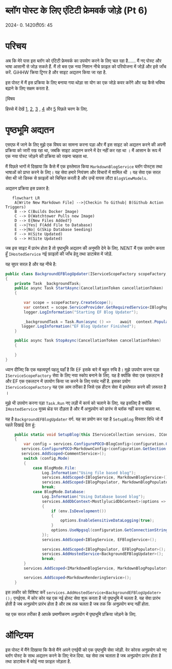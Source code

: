 # ब्लॉग पोस्ट के लिए एंटिटी फ्रेमवर्क जोड़े (Pt 6)

<!--category-- ASP.NET, Entity Framework -->
<datetime class="hidden">2024- 0. 1420टी05: 45</datetime>

# परिचय

अब कि मेरे पास इस ब्लॉग को एंटिटी फ्रेमवर्क का उपयोग करने के लिए चल रहा है...... मैं नए पोस्ट और भाषा आसानी से जोड़ सकते हैं. मैं तो बस एक नया निशान नीचे फ़ाइल को परियोजना में जोड़ें और इसे जाँच करें. GiHHW क्रिया ट्रिगर है और साइट अद्यतन किया जा रहा है.

इस पोस्ट में मैं इस प्रक्रिया के लिए बनाया गया थोड़ा सा योग का एक जोड़े कवर करेंगे और यह कैसे भविष्य बढ़ाने के लिए सक्षम करता है.

[विषय

हिस्से में देखें [1](/blog/addingentityframeworkforblogpostspt1), [2](/blog/addingentityframeworkforblogpostspt2), [3](/blog/addingentityframeworkforblogpostspt3) , [4](/blog/addingentityframeworkforblogpostspt4) और [5](/blog/addingentityframeworkforblogpostspt5) पिछले चरण के लिए.

# पृष्ठभूमि अद्यतन

एसएफ में जाने के लिए मुझे एक विषय का सामना करना पड़ा और मैं इस साइट को अद्यतन करने की अपनी प्रक्रिया को जारी रख रहा था, जबकि साइट अद्यतन करने में देर नहीं कर रहा था । मैं आसान के रूप में एक नया पोस्ट जोड़ने की प्रक्रिया को रखना चाहता था.

मैं पिछले भागों में दिखाया कि कैसे मैं एक इस्तेमाल किया `MarkdownBlogService` ब्लॉग पोस्ट्स तथा भाषाओं को प्राप्त करने के लिए। यह सेवा हमारे नियंत्रण और विचारों में शामिल थी । यह सेवा एक सरल सेवा थी जो डिस्क से फ़ाइलों को चिन्हित करती है और उन्हें वापस लौटा `BlogViewModels`.

अद्यतन प्रक्रिया इस प्रकार है:

```mermaid
   flowchart LR
    A[Write New Markdown File] -->|Checkin To Github| B(Github Action Triggers)
    B --> C(Builds Docker Image)
    C --> D(Watchtower Pulls new Image)
    D --> E{New Files Added?}
    E -->|Yes| F(Add File to Database)
    E -->|No| G(Skip Database Seeding)
    F --> H(Site Updated)
    G --> H(Site Updated)

```

जब इस साइट में प्रारंभ होता है तो पृष्ठभूमि अद्यतन की अनुमति देने के लिए. NENT मैं एक उपयोग करता हूँ  `IHostedService` नई फ़ाइलों की जाँच हेतु तथा डाटाबेस में जोड़ें.

यह सुपर सरल है और यह नीचे है:

```csharp
public class BackgroundEFBlogUpdater(IServiceScopeFactory scopeFactory, ILogger<BackgroundEFBlogUpdater> logger) : IHostedService
{
    private Task _backgroundTask;
    public async Task StartAsync(CancellationToken cancellationToken)
    {
       
        var scope = scopeFactory.CreateScope();
        var context = scope.ServiceProvider.GetRequiredService<IBlogPopulator>();
        logger.LogInformation("Starting EF Blog Updater");
      
        _backgroundTask = Task.Run(async () =>    await  context.Populate(), cancellationToken);
       logger.LogInformation("EF Blog Updater Finished");
    }

    public async Task StopAsync(CancellationToken cancellationToken)
    {
        
    }
}
```

ध्यान दीजिए कि एक महत्वपूर्ण पहलू यहाँ है कि EF इसके बारे में बहुत रुचि है। मुझे उपयोग करना पड़ा `IServiceScopeFactory` सेवा के लिए नया स्कोप बनाने के लिए. यह है क्योंकि सेवा एक एकलटन है और EF एक एकलटन में उपयोग किया जा करने के लिए पसंद नहीं है.
इसका प्रयोग `IServiceScopeFactory` यह एक आम तरीका है जिसे एक हीटन सेवा में इस्तेमाल करने की ज़रूरत है ।

मुझे भी उपयोग करना पड़ा `Task.Run` नए लड़ी में कार्य को चलाने के लिए. यह इसलिए है क्योंकि `IHostedService` मुख्य थ्रेड पर दौड़ता है और मैं अनुप्रयोग को प्रारंभ से ब्लॉक नहीं करना चाहता था.

यह है `BackgroundEFBlogUpdater` वर्ग. यह का प्रयोग कर रहा है `SetupBlog` विस्तार विधि जो मैं पहले दिखाई देता हूं:

```csharp
    public static void SetupBlog(this IServiceCollection services, IConfiguration configuration, IWebHostEnvironment env)
    {
        var config = services.ConfigurePOCO<BlogConfig>(configuration.GetSection(BlogConfig.Section));
       services.ConfigurePOCO<MarkdownConfig>(configuration.GetSection(MarkdownConfig.Section));
       services.AddScoped<CommentService>();
        switch (config.Mode)
        {
            case BlogMode.File:
                Log.Information("Using file based blog");
                services.AddScoped<IBlogService, MarkdownBlogService>();
                services.AddScoped<IBlogPopulator, MarkdownBlogPopulator>();
                break;
            case BlogMode.Database:
                Log.Information("Using Database based blog");
                services.AddDbContext<MostlylucidDbContext>(options =>
                {
                    if (env.IsDevelopment())
                    {
                        options.EnableSensitiveDataLogging(true);
                    }
                    options.UseNpgsql(configuration.GetConnectionString("DefaultConnection"));
                });
                services.AddScoped<IBlogService, EFBlogService>();
            
                services.AddScoped<IBlogPopulator, EFBlogPopulator>();
                services.AddHostedService<BackgroundEFBlogUpdater>();
                break;
        }
        services.AddScoped<IMarkdownBlogService, MarkdownBlogPopulator>();

        services.AddScoped<MarkdownRenderingService>();
    }
```

इस लकीर को विशिष्ट करें `services.AddHostedService<BackgroundEFBlogUpdater>();`
एनईएस. में कोर कोर यह एक नई होस्ट सेवा शुरू करता है जो पृष्ठभूमि में चलता है. यह सेवा प्रारंभ होती है जब अनुप्रयोग प्रारंभ होता है और तब तक चलता है जब तक कि अनुप्रयोग बन्द नहीं होता.

यह एक सरल तरीका है आपके प्रमाणीकरण अनुप्रयोग में पृष्ठभूमि प्रक्रिया जोड़ने के लिए.

# ऑन्टियम

इस पोस्ट में मैंने दिखाया कि कैसे मैंने अपने एनईपी को एक पृष्ठभूमि सेवा जोड़ी. वेर कोरस अनुप्रयोग को नए ब्लॉग पोस्ट के साथ अद्यतन करने के लिए भेज दिया. यह सेवा तब चलाता है जब अनुप्रयोग प्रारंभ होता है तथा डाटाबेस में कोई नया फ़ाइल जोड़ता है.